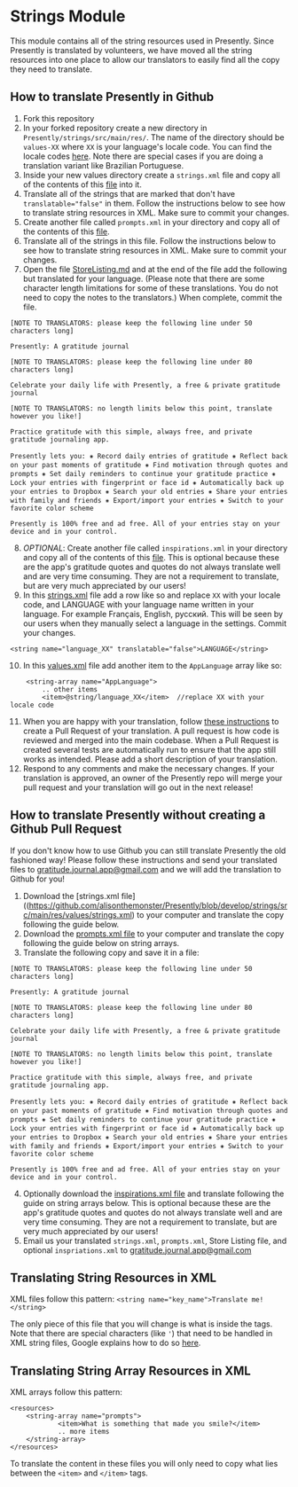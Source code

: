 # Strings Module
This module contains all of the string resources used in Presently. Since Presently is translated by volunteers, we have moved all the string resources into one place to allow our translators to easily find all the copy they need to translate. 

## How to translate Presently in Github
1. Fork this repository
2. In your forked repository create a new directory in `Presently/strings/src/main/res/`. The name of the directory should be `values-XX` where `XX` is your language's locale code. You can find the locale codes [here](http://www.iana.org/assignments/language-subtag-registry/language-subtag-registry). Note there are special cases if you are doing a translation variant like Brazilian Portuguese. 
3. Inside your new values directory create a `strings.xml` file and copy all of the contents of this [file](https://github.com/alisonthemonster/Presently/blob/develop/strings/src/main/res/values/strings.xml) into it.
4. Translate all of the strings that are marked that don't have `translatable="false"` in them. Follow the instructions below to see how to translate string resources in XML. Make sure to commit your changes.
5. Create another file called `prompts.xml` in your directory and copy all of the contents of this [file](https://github.com/alisonthemonster/Presently/blob/develop/strings/src/main/res/values/prompts.xml). 
4. Translate all of the strings in this file. Follow the instructions below to see how to translate string resources in XML. Make sure to commit your changes.
5. Open the file [StoreListing.md](https://github.com/alisonthemonster/Presently/blob/develop/StoreListing.md) and at the end of the file add the following but translated for your language. (Please note that there are some character length limitations for some of these translations. You do not need to copy the notes to the translators.)  When complete, commit the file.
```
[NOTE TO TRANSLATORS: please keep the following line under 50 characters long]

Presently: A gratitude journal

[NOTE TO TRANSLATORS: please keep the following line under 80 characters long]

Celebrate your daily life with Presently, a free & private gratitude journal

[NOTE TO TRANSLATORS: no length limits below this point, translate however you like!]

Practice gratitude with this simple, always free, and private gratitude journaling app.

Presently lets you: ⁕ Record daily entries of gratitude ⁕ Reflect back on your past moments of gratitude ⁕ Find motivation through quotes and prompts ⁕ Set daily reminders to continue your gratitude practice ⁕ Lock your entries with fingerprint or face id ⁕ Automatically back up your entries to Dropbox ⁕ Search your old entries ⁕ Share your entries with family and friends ⁕ Export/import your entries ⁕ Switch to your favorite color scheme

Presently is 100% free and ad free. All of your entries stay on your device and in your control.
```

8. *OPTIONAL*: Create another file called `inspirations.xml` in your directory and copy all of the contents of this [file](https://github.com/alisonthemonster/Presently/blob/develop/strings/src/main/res/values/inspirations.xml). This is optional because these are the app's gratitude quotes and quotes do not always translate well and are very time consuming. They are not a requirement to translate, but are very much appreciated by our users!
9. In this [strings.xml](https://github.com/alisonthemonster/Presently/blob/develop/app/src/main/res/values/strings.xml) file add a row like so and replace `XX` with your locale code, and LANGUAGE with your language name written in your language. For example Français, English, русский. This will be seen by our users when they manually select a language in the settings. Commit your changes.
```
<string name="language_XX" translatable="false">LANGUAGE</string>
```
10. In this [values.xml](https://github.com/alisonthemonster/Presently/blob/develop/app/src/main/res/values/array.xml#L42) file add another item to the `AppLanguage` array like so:
```
    <string-array name="AppLanguage">
        .. other items
        <item>@string/language_XX</item>  //replace XX with your locale code
```
11. When you are happy with your translation, follow [these instructions](https://docs.github.com/en/github/collaborating-with-pull-requests/proposing-changes-to-your-work-with-pull-requests/creating-a-pull-request-from-a-fork) to create a Pull Request of your translation. A pull request is how code is reviewed and merged into the main codebase. When a Pull Request is created several tests are automatically run to ensure that the app still works as intended. Please add a short description of your translation. 
12. Respond to any comments and make the necessary changes. If your translation is approved, an owner of the Presently repo will merge your pull request and your translation will go out in the next release!

## How to translate Presently without creating a Github Pull Request
If you don't know how to use Github you can still translate Presently the old fashioned way! Please follow these instructions and send your translated files to gratitude.journal.app@gmail.com and we will add the translation to Github for you!
1. Download the [strings.xml file]((https://github.com/alisonthemonster/Presently/blob/develop/strings/src/main/res/values/strings.xml) to your computer and translate the copy following the guide below.
2. Download the [prompts.xml file](https://github.com/alisonthemonster/Presently/blob/develop/strings/src/main/res/values/prompts.xml) to your computer and translate the copy following the guide below on string arrays.
3. Translate the following copy and save it in a file:
```
[NOTE TO TRANSLATORS: please keep the following line under 50 characters long]

Presently: A gratitude journal

[NOTE TO TRANSLATORS: please keep the following line under 80 characters long]

Celebrate your daily life with Presently, a free & private gratitude journal

[NOTE TO TRANSLATORS: no length limits below this point, translate however you like!]

Practice gratitude with this simple, always free, and private gratitude journaling app.

Presently lets you: ⁕ Record daily entries of gratitude ⁕ Reflect back on your past moments of gratitude ⁕ Find motivation through quotes and prompts ⁕ Set daily reminders to continue your gratitude practice ⁕ Lock your entries with fingerprint or face id ⁕ Automatically back up your entries to Dropbox ⁕ Search your old entries ⁕ Share your entries with family and friends ⁕ Export/import your entries ⁕ Switch to your favorite color scheme

Presently is 100% free and ad free. All of your entries stay on your device and in your control.
```
4. Optionally download the [inspirations.xml file](https://github.com/alisonthemonster/Presently/blob/develop/strings/src/main/res/values/inspirations.xml) and translate following the guide on string arrays below. This is optional because these are the app's gratitude quotes and quotes do not always translate well and are very time consuming. They are not a requirement to translate, but are very much appreciated by our users!
5. Email us your translated `strings.xml`, `prompts.xml`, Store Listing file, and optional `inspriations.xml` to gratitude.journal.app@gmail.com

## Translating String Resources in XML
XML files follow this pattern:
`<string name="key_name">Translate me!</string>`

The only piece of this file that you will change is what is inside the <string> tags. Note that there are special characters (like `'`) that need to be handled in XML string files, Google explains how to do so [here](https://developer.android.com/guide/topics/resources/string-resource#escaping_quotes).

## Translating String Array Resources in XML
XML arrays follow this pattern:
```
<resources>
    <string-array name="prompts">
            <item>What is something that made you smile?</item>
            .. more items
    </string-array>
</resources>
```
To translate the content in these files you will only need to copy what lies between the `<item>` and `</item>` tags. 
